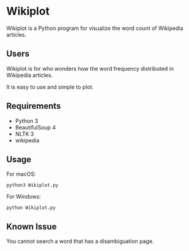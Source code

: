 # Wikiplot

Wikiplot is a Python program for visualize the word count of Wikipedia articles.

## Users

Wikiplot is for who wonders how the word frequency distributed in Wikipedia articles.

It is easy to use and simple to plot.

## Requirements

- Python 3
- BeautifulSoup 4
- NLTK 3
- wikipedia

## Usage
For macOS:

```python3 Wikiplot.py```

For Windows:

```python Wikiplot.py```

## Known Issue

You cannot search a word that has a disambiguation page.
